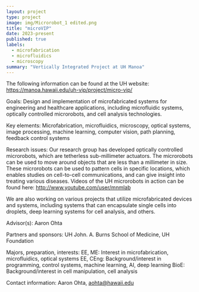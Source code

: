 ```yaml
---
layout: project
type: project
image: img/Microrobot_1 edited.png
title: "microVIP"
date: 2023-present
published: true
labels:
  - microfabrication
  - microfluidics
  - microscopy
summary: "Vertically Integrated Project at UH Manoa"
---
```

The following information can be found at the UH website: https://manoa.hawaii.edu/uh-vip/project/micro-vip/

Goals:
Design and implementation of microfabricated systems for engineering and healthcare applications, including microfluidic systems, optically controlled microrobots, and cell analysis technologies.

Key elements:
Microfabrication, microfluidics, microscopy, optical systems, image processing, machine learning, computer vision, path planning, feedback control systems

Research issues:
Our research group has developed optically controlled microrobots, which are tetherless sub-millimeter actuators. The microrobots can be used to move around objects that are less than a millimeter in size. These microrobots can be used to pattern cells in specific locations, which enables studies on cell-to-cell communications, and can give insight into treating various diseases. Videos of the UH microrobots in action can be found here: http://www.youtube.com/user/mnmlab

We are also working on various projects that utilize microfabricated devices and systems, including systems that can encapsulate single cells into droplets, deep learning systems for cell analysis, and others.

Advisor(s):
Aaron Ohta

Partners and sponsors:
UH John. A. Burns School of Medicine, UH Foundation

Majors, preparation, interests:
EE, ME: Interest in microfabrication, microfluidics, optical systems
EE, CEng: Background/interest in programming, control systems, machine learning, AI, deep learning
BioE: Background/interest in cell manipulation, cell analysis

Contact information:
Aaron Ohta, aohta@hawaii.edu
